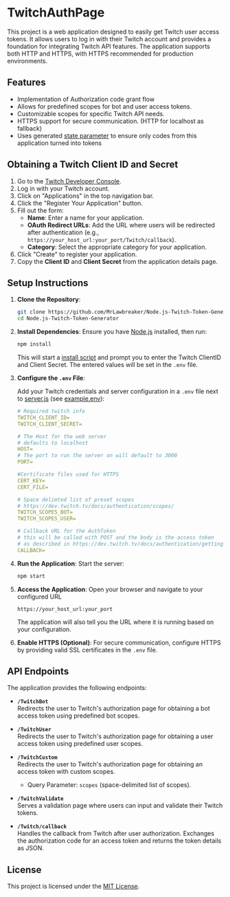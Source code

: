 # TwitchAuthPage

This project is a web application designed to easily get Twitch user access tokens. It allows users to log in with their Twitch account and provides a foundation for integrating Twitch API features. The application supports both HTTP and HTTPS, with HTTPS recommended for production environments.

## Features
- Implementation of Authorization code grant flow
- Allows for predefined scopes for bot and user access tokens.
- Customizable scopes for specific Twitch API needs.
- HTTPS support for secure communication. (HTTP for localhost as fallback)
- Uses generated [state parameter](https://dev.twitch.tv/docs/authentication/getting-tokens-oauth/#authorization-code-grant-flow) to ensure only codes from this application turned into tokens

## Obtaining a Twitch Client ID and Secret

1. Go to the [Twitch Developer Console](https://dev.twitch.tv/console).
2. Log in with your Twitch account.
3. Click on "Applications" in the top navigation bar.
4. Click the "Register Your Application" button.
5. Fill out the form:
   - **Name**: Enter a name for your application.
   - **OAuth Redirect URLs**: Add the URL where users will be redirected after authentication (e.g., `https://your_host_url:your_port/Twitch/callback`).
   - **Category**: Select the appropriate category for your application.
6. Click "Create" to register your application.
7. Copy the **Client ID** and **Client Secret** from the application details page.

## Setup Instructions
1. **Clone the Repository**:
    ```bash
    git clone https://github.com/MrLawbreaker/Node.js-Twitch-Token-Generator.git
    cd Node.js-Twitch-Token-Generator
    ```

2. **Install Dependencies**:
    Ensure you have [Node.js](https://nodejs.org/) installed, then run:
    ```bash
    npm install
    ```
    This will start a [install script](setup.js) and prompt you to enter the Twitch ClientID and Client Secret. The entered values will be set in the `.env` file.
3. **Configure the `.env` File**:

    Add your Twitch credentials and server configuration in a `.env` file next to [server.js](server.js) (see [example.env](example.env)):
    ``` yaml
    # Required twitch info
    TWITCH_CLIENT_ID=
    TWITCH_CLIENT_SECRET=

    # The Host for the web server
    # defaults to localhost
    HOST=
    # The port to run the server on will default to 3000
    PORT=

    #Certificate files used for HTTPS
    CERT_KEY=
    CERT_FILE=

    # Space delimted list of preset scopes
    # https://dev.twitch.tv/docs/authentication/scopes/
    TWITCH_SCOPES_BOT=
    TWITCH_SCOPES_USER=

    # Callback URL for the AuthToken
    # this will be called with POST and the body is the access token
    # as described in https://dev.twitch.tv/docs/authentication/getting-tokens-oauth/#authorization-code-grant-flow
    CALLBACK=
    ```

4. **Run the Application**:
    Start the server:
    ```bash
    npm start
    ```

5. **Access the Application**:
    Open your browser and navigate to your configured URL 

    ```https://your_host_url:your_port```

    The application will also tell you the URL where it is running based on your configuration.

6. **Enable HTTPS (Optional)**:
    For secure communication, configure HTTPS by providing valid SSL certificates in the `.env` file. 

## API Endpoints

The application provides the following endpoints:

- **`/TwitchBot`**  
    Redirects the user to Twitch's authorization page for obtaining a bot access token using predefined bot scopes.

- **`/TwitchUser`**  
    Redirects the user to Twitch's authorization page for obtaining a user access token using predefined user scopes.

- **`/TwitchCustom`**  
    Redirects the user to Twitch's authorization page for obtaining an access token with custom scopes.  
    - Query Parameter: `scopes` (space-delimited list of scopes).

- **`/TwitchValidate`**  
    Serves a validation page where users can input and validate their Twitch tokens.

- **`/Twitch/callback`**  
    Handles the callback from Twitch after user authorization. Exchanges the authorization code for an access token and returns the token details as JSON.

## License
This project is licensed under the [MIT License](LICENSE).
